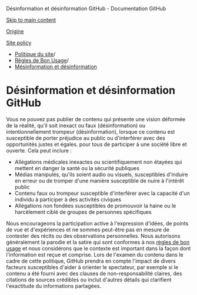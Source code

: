 Désinformation et désinformation GitHub - Documentation GitHub

[Skip to main content](#main-content)

[Origine](/fr)

[Site policy](/fr/site-policy)

* [Politique du site](/fr/site-policy)/
* [Règles de Bon Usage](/fr/site-policy/acceptable-use-policies)/
* [Mésinformation et désinformation](/fr/site-policy/acceptable-use-policies/github-misinformation-and-disinformation)

Désinformation et désinformation GitHub
==========

Vous ne pouvez pas publier de contenu qui présente une vision déformée de la réalité, qu'il soit inexact ou faux (désinformation) ou intentionnellement trompeur (désinformation), lorsque ce contenu est susceptible de porter préjudice au public ou d'interférer avec des opportunités justes et égales. pour tous de participer à une société libre et ouverte. Cela peut inclure :

* Allégations médicales inexactes ou scientifiquement non étayées qui mettent en danger la santé ou la sécurité publiques
* Médias manipulés, qu'ils soient audio ou visuels, susceptibles d'induire en erreur ou de tromper d'une manière susceptible de nuire à l'intérêt public
* Contenu faux ou trompeur susceptible d'interférer avec la capacité d'un individu à participer à des activités civiques
* Allégations non fondées susceptibles de promouvoir la haine ou le harcèlement ciblé de groupes de personnes spécifiques

Nous encourageons la participation active à l'expression d'idées, de points de vue et d'expériences et ne sommes peut-être pas en mesure de contester des récits ou des observations personnelles. Nous autorisons généralement la parodie et la satire qui sont conformes à nos [règles de bon usage](/fr/site-policy/acceptable-use-policies/github-acceptable-use-policies) et nous considérons que le contexte est important dans la façon dont l'information est reçue et comprise. Lors de l'examen du contenu dans le cadre de cette politique, GitHub prendra en compte l'impact de divers facteurs susceptibles d'aider à orienter le spectateur, par exemple si le contenu a été fourni avec des clauses de non-responsabilité claires, des citations de sources crédibles ou inclut d'autres détails qui clarifient l'exactitude du informations partagées.
